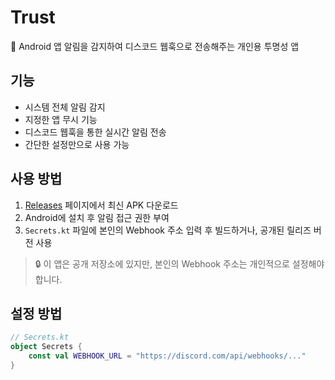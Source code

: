 # Trust

📲 Android 앱 알림을 감지하여 디스코드 웹훅으로 전송해주는 개인용 투명성 앱

## 기능
- 시스템 전체 알림 감지
- 지정한 앱 무시 기능
- 디스코드 웹훅을 통한 실시간 알림 전송
- 간단한 설정만으로 사용 가능

## 사용 방법
1. [Releases](https://github.com/사용자명/레포명/releases) 페이지에서 최신 APK 다운로드
2. Android에 설치 후 알림 접근 권한 부여
3. `Secrets.kt` 파일에 본인의 Webhook 주소 입력 후 빌드하거나, 공개된 릴리즈 버전 사용

> 🔒 이 앱은 공개 저장소에 있지만, 본인의 Webhook 주소는 개인적으로 설정해야 합니다.

## 설정 방법
```kotlin
// Secrets.kt
object Secrets {
    const val WEBHOOK_URL = "https://discord.com/api/webhooks/..."
}
